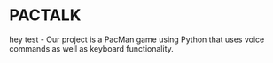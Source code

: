 # PACTALK

hey test - Our project is a PacMan game using Python that uses voice commands as well as keyboard functionality. 
